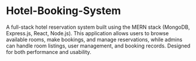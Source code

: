 # Hotel-Booking-System
A full-stack hotel reservation system built using the MERN stack (MongoDB, Express.js, React, Node.js). This application allows users to browse available rooms, make bookings, and manage reservations, while admins can handle room listings, user management, and booking records. Designed for both performance and usability.
